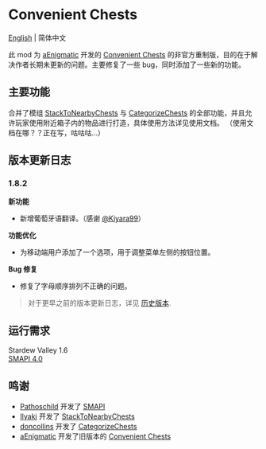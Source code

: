 ﻿# Convenient Chests

[English](README.md) | 简体中文

此 mod 为 [aEnigmatic](https://github.com/aEnigmatic) 开发的 [Convenient Chests](https://github.com/aEnigmatic/ConvenientChests) 的非官方重制版，目的在于解决作者长期未更新的问题。主要修复了一些 bug，同时添加了一些新的功能。

## 主要功能
合并了模组 [StackToNearbyChests](https://www.nexusmods.com/stardewvalley/mods/1787) 与 [CategorizeChests](https://www.nexusmods.com/stardewvalley/mods/1300) 的全部功能，并且允许玩家使用附近箱子内的物品进行打造，具体使用方法详见使用文档。
（使用文档在哪？？正在写，咕咕咕...）

## 版本更新日志

### 1.8.2

**新功能**
- 新增葡萄牙语翻译。（感谢 [@Kiyara99](https://next.nexusmods.com/profile/Kiyara99)）

**功能优化**
- 为移动端用户添加了一个选项，用于调整菜单左侧的按钮位置。

**Bug 修复**
- 修复了字母顺序排列不正确的问题。

> 对于更早之前的版本更新日志，详见 [历史版本](VersionHistories/VersionHistory_zh.md).

## 运行需求
Stardew Valley 1.6  
[SMAPI 4.0](https://smapi.io)

## 鸣谢
* [Pathoschild](https://github.com/Pathoschild) 开发了 [SMAPI](https://github.com/Pathoschild/SMAPI)
* [Ilyaki](https://github.com/Ilyaki) 开发了 [StackToNearbyChests](https://github.com/Ilyaki/StackToNearbyChests)
* [doncollins](https://github.com/doncollins) 开发了 [CategorizeChests](https://github.com/doncollins/StardewValleyMods)
* [aEnigmatic](https://github.com/aEnigmatic) 开发了旧版本的 [Convenient Chests](https://github.com/aEnigmatic/ConvenientChests)